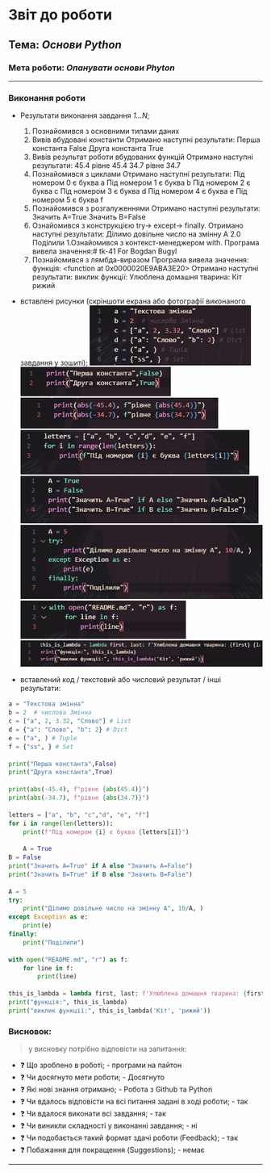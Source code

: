 # Звіт до роботи
## Тема: _Основи Python_
### Мета роботи: _Опанувати основи Phyton_
---
### Виконання роботи
- Результати виконання завдання *1...N*;
    1. Познайомився з основними типами даних
    1. Вивів вбудовані константи
    Отримано наступні результати:
     Перша константа False
     Друга константа True
    1. Вивів результат роботи вбудованих функцій
    Отримано наступні результати:
    45.4 рівне 45.4
    34.7 рівне 34.7
    1. Познайомився з циклами
    Отримано наступні результати:
    Під номером 0 є буква a
    Під номером 1 є буква b
    Під номером 2 є буква c
    Під номером 3 є буква d
    Під номером 4 є буква e
    Під номером 5 є буква f
    1. Познайомився з розгалуженнями
    Отримано наступні результати:
    Значить А=True
    Значить B=False
    1. Ознайомився з конструкцією try-> except-> finally.
    Отримано наступні результати:
    Ділимо довільне число на змінну А 2.0
    Поділили
    1.Ознайомився з контекст-менеджером with.
    Програма вивела значення:# tk-41 For Bogdan Bugyl
    1. Познайомився з лямбда-виразом
    Програма вивела значення:
    функція: <function <lambda> at 0x0000020E9ABA3E20>
    Отримано наступні результати:
    виклик функції: Улюблена домашня тварина: Кіт рижий

- вставлені рисунки (скріншоти екрана або фотографії виконаного завдання у зошиті);
![alt text](https://github.com/opusas/tk-41/blob/main/lab2/pictures/picture2.PNG "скрін 1")
![alt text](https://github.com/opusas/tk-41/blob/main/lab2/pictures/picture3.PNG "скрін 2")
![alt text](https://github.com/opusas/tk-41/blob/main/lab2/pictures/picture4.PNG "скрін 3")
![alt text](https://github.com/opusas/tk-41/blob/main/lab2/pictures/picture5.PNG "скрін 4")
![alt text](https://github.com/opusas/tk-41/blob/main/lab2/pictures/picture6.PNG "скрін 5")
![alt text](https://github.com/opusas/tk-41/blob/main/lab2/pictures/picture7.PNG "скрін 6")
![alt text](https://github.com/opusas/tk-41/blob/main/lab2/pictures/picture8.PNG "скрін 7")
![alt text](https://github.com/opusas/tk-41/blob/main/lab2/pictures/picture9.PNG "скрін 8")



- вставлений код / текстовий або числовий результат / інші результати:
```python
a = "Текстова змінна"
b = 2  # числова Змінна
c = ["a", 2, 3.32, "Слово"] # List
d = {"a": "Слово", "b": 2} # Dict
e = ("a", ) # Tuple
f = {"ss", } # Set

print("Перша константа",False)
print("Друга константа",True)

print(abs(-45.4), f"рівне {abs(45.4)}")
print(abs(-34.7), f"рівне {abs(34.7)}")

letters = ["a", "b", "c","d", "e", "f"]
for i in range(len(letters)):
    print(f"Під номером {i} є буква {letters[i]}")

    A = True
B = False
print("Значить А=True" if A else "Значить А=False")
print("Значить B=True" if B else "Значить B=False")

A = 5
try:
    print("Ділимо довільне число на змінну А", 10/A, )
except Exception as e:
    print(e)
finally:
    print("Поділили")

with open("README.md", "r") as f:
    for line in f:
        print(line)

this_is_lambda = lambda first, last: f'Улюблена домашня тварина: {first} {last}'
print("функція:", this_is_lambda)
print("виклик функції:", this_is_lambda('Кіт', 'рижий'))
```
### Висновок: 
> у висновку потрібно відповісти на запитання:
- :question: Що зроблено в роботі; - програми на пайтон
- :question: Чи досягнуто мети роботи; - Досягнуто
- :question: Які нові знання отримано; - Робота з Github та Python
- :question: Чи вдалось відповісти на всі питання задані в ході роботи; - так
- :question: Чи вдалося виконати всі завдання; - так
- :question: Чи виникли складності у виконанні завдання; - ні
- :question: Чи подобається такий формат здачі роботи (Feedback); - так
- :question: Побажання для покращення (Suggestions); - немає
---